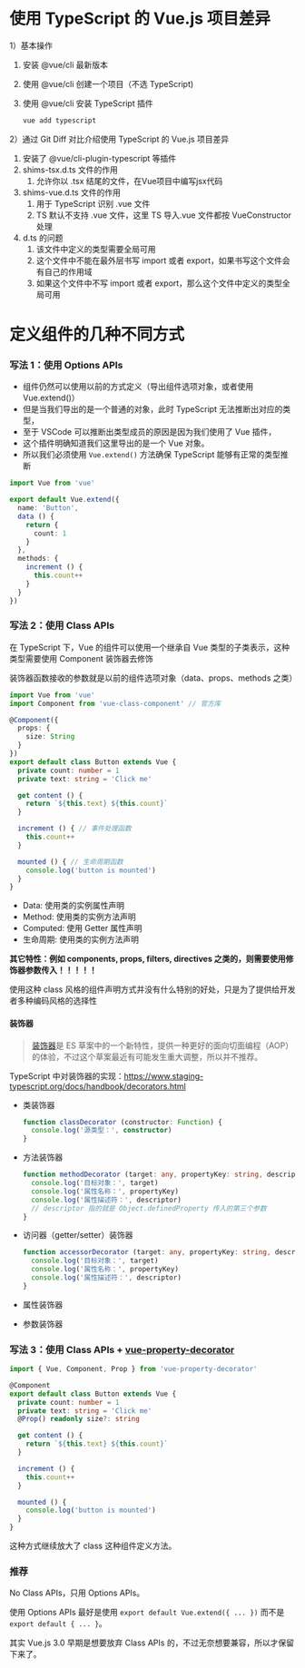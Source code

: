 # 使用 TypeScript 的 Vue.js 项目差异

1）基本操作

1. 安装 @vue/cli 最新版本

2. 使用 @vue/cli 创建一个项目（不选 TypeScript)

3. 使用 @vue/cli 安装 TypeScript 插件

   ```bash
   vue add typescript
   ```

2）通过 Git Diff 对比介绍使用 TypeScript 的 Vue.js 项目差异

1. 安装了 @vue/cli-plugin-typescript 等插件
2. shims-tsx.d.ts 文件的作用
   1. 允许你以 .tsx 结尾的文件，在Vue项目中编写jsx代码
3. shims-vue.d.ts 文件的作用
   1. 用于 TypeScript 识别 .vue 文件
   2. TS 默认不支持 .vue 文件，这里 TS 导入.vue 文件都按 VueConstructor 处理
4. d.ts 的问题
   1. 该文件中定义的类型需要全局可用
   2. 这个文件中不能在最外层书写 import 或者 export，如果书写这个文件会有自己的作用域
   3. 如果这个文件中不写 import 或者 export，那么这个文件中定义的类型全局可用

# 定义组件的几种不同方式

### 写法 1：使用 Options APIs

- 组件仍然可以使用以前的方式定义（导出组件选项对象，或者使用 Vue.extend()）
- 但是当我们导出的是一个普通的对象，此时 TypeScript 无法推断出对应的类型，
- 至于 VSCode 可以推断出类型成员的原因是因为我们使用了 Vue 插件，
- 这个插件明确知道我们这里导出的是一个 Vue 对象。
- 所以我们必须使用 `Vue.extend()` 方法确保 TypeScript 能够有正常的类型推断

```typescript
import Vue from 'vue'

export default Vue.extend({
  name: 'Button',
  data () {
    return {
      count: 1
    }
  },
  methods: {
    increment () {
      this.count++
    }
  }
})
```

### 写法 2：使用 Class APIs

在 TypeScript 下，Vue 的组件可以使用一个继承自 Vue 类型的子类表示，这种类型需要使用 Component 装饰器去修饰

装饰器函数接收的参数就是以前的组件选项对象（data、props、methods 之类）

```typescript
import Vue from 'vue'
import Component from 'vue-class-component' // 官方库

@Component({
  props: {
    size: String
  }
})
export default class Button extends Vue {
  private count: number = 1
  private text: string = 'Click me'

  get content () {
    return `${this.text} ${this.count}`
  }

  increment () { // 事件处理函数
    this.count++
  }

  mounted () { // 生命周期函数
    console.log('button is mounted')
  }
}
```

- Data: 使用类的实例属性声明
- Method: 使用类的实例方法声明
- Computed: 使用 Getter 属性声明
- 生命周期: 使用类的实例方法声明

**其它特性：例如 components, props, filters, directives 之类的，则需要使用修饰器参数传入！！！！！**

使用这种 class 风格的组件声明方式并没有什么特别的好处，只是为了提供给开发者多种编码风格的选择性

#### 装饰器

> [装饰器](https://github.com/tc39/proposal-decorators)是 ES 草案中的一个新特性，提供一种更好的面向切面编程（AOP）的体验，不过这个草案最近有可能发生重大调整，所以并不推荐。

TypeScript 中对装饰器的实现：https://www.staging-typescript.org/docs/handbook/decorators.html

- 类装饰器

  ```typescript
  function classDecorator (constructor: Function) {
    console.log('源类型：', constructor)
  }
  ```

- 方法装饰器

  ```typescript
  function methodDecorator (target: any, propertyKey: string, descriptor: PropertyDescriptor) {
    console.log('目标对象：', target)
    console.log('属性名称：', propertyKey)
    console.log('属性描述符：', descriptor)
    // descriptor 指的就是 Object.definedProperty 传入的第三个参数
  }
  ```

- 访问器（getter/setter）装饰器

  ```typescript
  function accessorDecorator (target: any, propertyKey: string, descriptor: PropertyDescriptor) {
    console.log('目标对象：', target)
    console.log('属性名称：', propertyKey)
    console.log('属性描述符：', descriptor)
  }
  ```

- 属性装饰器

- 参数装饰器


### 写法 3：使用 Class APIs + [vue-property-decorator](https://github.com/kaorun343/vue-property-decorator)

```typescript
import { Vue, Component, Prop } from 'vue-property-decorator'

@Component
export default class Button extends Vue {
  private count: number = 1
  private text: string = 'Click me'
  @Prop() readonly size?: string

  get content () {
    return `${this.text} ${this.count}`
  }

  increment () {
    this.count++
  }

  mounted () {
    console.log('button is mounted')
  }
}
```

这种方式继续放大了 class 这种组件定义方法。

### 推荐

No Class APIs，只用 Options APIs。

使用 Options APIs 最好是使用 `export default Vue.extend({ ... })` 而不是 `export default { ... }`。

其实 Vue.js 3.0 早期是想要放弃 Class APIs 的，不过无奈想要兼容，所以才保留下来了。
